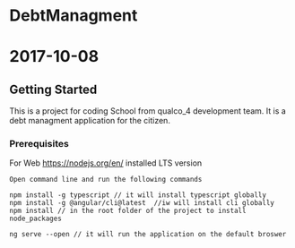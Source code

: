 # DebtManagment
# 2017-10-08

## Getting Started

This is a project for coding School from qualco_4 development team. It is a debt managment application
for the citizen.


### Prerequisites

For Web
https://nodejs.org/en/ installed LTS version

```
Open command line and run the following commands

npm install -g typescript // it will install typescript globally
npm install -g @angular/cli@latest  //iw will install cli globally
npm install // in the root folder of the project to install node_packages

ng serve --open // it will run the application on the default broswer
```
